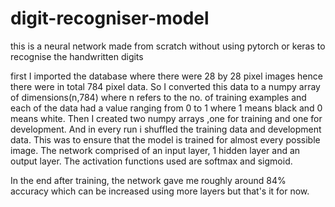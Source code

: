 # digit-recogniser-model
this is a neural network made from scratch without using pytorch or keras to recognise the handwritten digits

first I imported the database where there were 28 by 28 pixel images hence there were in total 784 pixel data.
So I converted this data to a numpy array of dimensions(n,784) where n refers to the no. of training examples and each of the data had a value ranging from 0 to 1 where 1 means black and 0 means white.
Then I created two numpy arrays ,one for training and one for development. And in every run i shuffled the training data and development data. This was to ensure that the model is trained for almost every possible image.
The network comprised of an input layer, 1 hidden layer and an output layer.
The activation functions used are softmax and sigmoid.


In the end after training, the network gave me roughly around 84% accuracy which can be increased using more layers but that's it for now.
